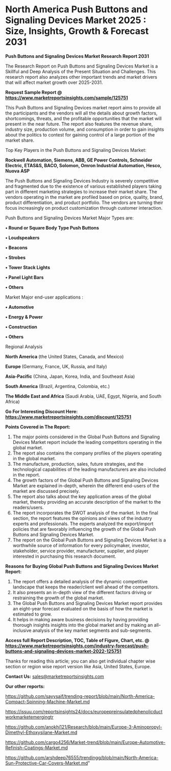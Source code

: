 # North America Push Buttons and Signaling Devices Market 2025 : Size, Insights, Growth & Forecast 2031

<strong>Push Buttons and Signaling Devices Market Research Report 2031</strong>

The Research Report on Push Buttons and Signaling Devices Market is a Skillful and Deep Analysis of the Present Situation and Challenges. This research report also analyzes other important trends and market drivers that will affect market growth over 2025-2031.

<strong>Request Sample Report @ <a href=https://www.marketreportsinsights.com/sample/125751>https://www.marketreportsinsights.com/sample/125751</a></strong>

This Push Buttons and Signaling Devices market report aims to provide all the participants and the vendors will all the details about growth factors, shortcomings, threats, and the profitable opportunities that the market will present in the near future. The report also features the revenue share, industry size, production volume, and consumption in order to gain insights about the politics to contest for gaining control of a large portion of the market share.

Top Key Players in the Push Buttons and Signaling Devices Market:

<strong>Rockwell Automation, Siemens, ABB, GE Power Controls, Schneider Electric, ETAS&S, BACO, Solomon, Omron Industrial Automation, Hesco, Nuova ASP</strong>

The Push Buttons and Signaling Devices Industry is severely competitive and fragmented due to the existence of various established players taking part in different marketing strategies to increase their market share. The vendors operating in the market are profiled based on price, quality, brand, product differentiation, and product portfolio. The vendors are turning their focus increasingly on product customization through customer interaction.

Push Buttons and Signaling Devices Market Major Types are:

<strong>• Round or Square Body Type Push Buttons

• Loudspeakers

• Beacons

• Strobes

• Tower Stack Lights

• Panel Light Bars

• Others</strong>

Market Major end-user applications :

<strong>• Automotive

• Energy & Power

• Construction

• Others</strong>

Regional Analysis

</u><strong><b>North America</b></strong> (the United States, Canada, and Mexico)

<strong><b>Europe </b></strong>(Germany, France, UK, Russia, and Italy)

<strong><b>Asia-Pacific</b></strong> (China, Japan, Korea, India, and Southeast Asia)

<strong><b>South America</b></strong> (Brazil, Argentina, Colombia, etc.)

<strong><b>The Middle East and Africa</b></strong> (Saudi Arabia, UAE, Egypt, Nigeria, and South Africa)

<strong>Go For Interesting Discount Here: <a href=https://www.marketreportsinsights.com/discount/125751>https://www.marketreportsinsights.com/discount/125751</a></strong>

<strong>Points Covered in The Report:</strong>
<ol>
  <li>The major points considered in the Global Push Buttons and Signaling Devices Market report include the leading competitors operating in the global market.</li>
  <li>The report also contains the company profiles of the players operating in the global market.</li>
  <li>The manufacture, production, sales, future strategies, and the technological capabilities of the leading manufacturers are also included in the report.</li>
  <li>The growth factors of the Global Push Buttons and Signaling Devices Market are explained in-depth, wherein the different end-users of the market are discussed precisely.</li>
  <li>The report also talks about the key application areas of the global market, thereby providing an accurate description of the market to the readers/users.</li>
  <li>The report incorporates the SWOT analysis of the market. In the final section, the report features the opinions and views of the industry experts and professionals. The experts analyzed the export/import policies that are favorably influencing the growth of the Global Push Buttons and Signaling Devices Market.</li>
  <li>The report on the Global Push Buttons and Signaling Devices Market is a worthwhile source of information for every policymaker, investor, stakeholder, service provider, manufacturer, supplier, and player interested in purchasing this research document.</li>
</ol>
<strong>Reasons for Buying Global Push Buttons and Signaling Devices Market Report:</strong>

<ol>
  <li>The report offers a detailed analysis of the dynamic competitive landscape that keeps the reader/client well ahead of the competitors.</li>
  <li>It also presents an in-depth view of the different factors driving or restraining the growth of the global market.</li>
  <li>The Global Push Buttons and Signaling Devices Market report provides an eight-year forecast evaluated on the basis of how the market is estimated to grow.</li>
  <li>It helps in making aware business decisions by having providing thorough insights insights into the global market and by making an all-inclusive analysis of the key market segments and sub-segments.</li>
</ol>
<strong>Access full Report Description, TOC, Table of Figure, Chart, etc. @ <a href=https://www.marketreportsinsights.com/industry-forecast/push-buttons-and-signaling-devices-market-2022-125751>https://www.marketreportsinsights.com/industry-forecast/push-buttons-and-signaling-devices-market-2022-125751</a></strong>


Thanks for reading this article; you can also get individual chapter wise section or region wise report version like Asia, United States, Europe.

<strong>Contact Us:</strong>
sales@marketreportsinsights.com

<strong>Our other reports:</strong>

<a href=https://github.com/sayysaif/trending-report/blob/main/North-America-Compact-Spinning-Machine-Market.md>https://github.com/sayysaif/trending-report/blob/main/North-America-Compact-Spinning-Machine-Market.md</a>

<a href=https://issuu.com/reportsinsights24/docs/europepreinsulatedphenolicductworkmarketemergingtr>https://issuu.com/reportsinsights24/docs/europepreinsulatedphenolicductworkmarketemergingtr</a>

<a href=https://github.com/anokhi121/Research/blob/main/Europe-3-Aminopropyl-Dimethyl-Ethoxysilane-Market.md>https://github.com/anokhi121/Research/blob/main/Europe-3-Aminopropyl-Dimethyl-Ethoxysilane-Market.md</a>

<a href=https://github.com/cargo4256/Market-trend/blob/main/Europe-Automotive-Refinish-Coatings-Market.md>https://github.com/cargo4256/Market-trend/blob/main/Europe-Automotive-Refinish-Coatings-Market.md</a>

<a href=https://github.com/arshdeep76555/trendingg/blob/main/North-America-Sun-Protective-Car-Covers-Market.md>https://github.com/arshdeep76555/trendingg/blob/main/North-America-Sun-Protective-Car-Covers-Market.md</a>"
